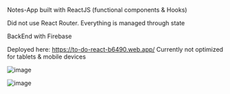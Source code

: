 Notes-App built with ReactJS (functional components & Hooks)

Did not use React Router.
Everything is managed through state

BackEnd with Firebase

Deployed here: https://to-do-react-b6490.web.app/
Currently not optimized for tablets & mobile devices

![image](https://user-images.githubusercontent.com/63950523/119271012-3af7a300-bc08-11eb-9011-ebe0f979087a.png)

![image](https://user-images.githubusercontent.com/63950523/119271926-6e3c3100-bc0c-11eb-9ceb-e3822edfd8db.png)


